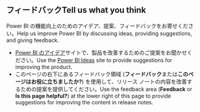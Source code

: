 ## <a name="tell-us-what-you-think"></a><span data-ttu-id="fc379-101">フィードバック</span><span class="sxs-lookup"><span data-stu-id="fc379-101">Tell us what you think</span></span>
<span data-ttu-id="fc379-102">Power BI の機能向上のためのアイデア、提案、フィードバックをお寄せください。</span><span class="sxs-lookup"><span data-stu-id="fc379-102">Help us improve Power BI by discussing ideas, providing suggestions, and giving feedback.</span></span>
- <span data-ttu-id="fc379-103">[Power BI のアイデア](https://ideas.powerbi.com/forums/265200-power-bi-ideas/filters/top)サイトで、製品を改善するためのご提案をお聞かせください。</span><span class="sxs-lookup"><span data-stu-id="fc379-103">Use the [Power BI Ideas](https://ideas.powerbi.com/forums/265200-power-bi-ideas/filters/top) site to provide suggestions for improving the product.</span></span>
- <span data-ttu-id="fc379-104">このページの右下にあるフィードバック領域 (**フィードバック**または**このページはお役に立ちましたか?**) を使用して、リリース ノートの内容を改善するための提案を提供してください。</span><span class="sxs-lookup"><span data-stu-id="fc379-104">Use the feedback area (**Feedback** or **Is this page helpful?**) at the lower right of this page to provide suggestions for improving the content in release notes.</span></span> 